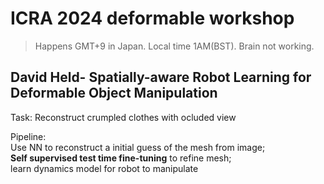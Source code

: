 

# ICRA 2024 deformable workshop

> Happens GMT+9 in Japan. Local time 1AM(BST). Brain not working.

## David Held- Spatially-aware Robot Learning for Deformable Object Manipulation

Task: Reconstruct crumpled clothes with ocluded view

Pipeline:\
Use NN to reconstruct a initial guess of the mesh from image;\
**Self supervised test time fine-tuning** to refine mesh;\
learn dynamics model for robot to manipulate

